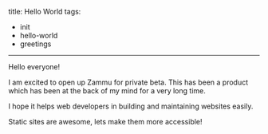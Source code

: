 title: Hello World
tags:
- init
- hello-world
- greetings
---
Hello everyone!

I am excited to open up Zammu for private beta. This has been a product which has been at the back of my mind for a very long time.

I hope it helps web developers in building and maintaining websites easily.

Static sites are awesome, lets make them more accessible!
